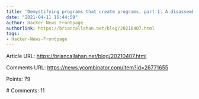 ```yaml
---
title: 'Demystifying programs that create programs, part 1: A disassembler'
date: "2021-04-11 16:44:59"
author: Hacker News Frontpage
authorlink: https://briancallahan.net/blog/20210407.html
tags:
- Hacker-News-Frontpage
---
```


<p>Article URL: <a href="https://briancallahan.net/blog/20210407.html">https://briancallahan.net/blog/20210407.html</a></p>
<p>Comments URL: <a href="https://news.ycombinator.com/item?id=26771655">https://news.ycombinator.com/item?id=26771655</a></p>
<p>Points: 79</p>
<p># Comments: 11</p>
